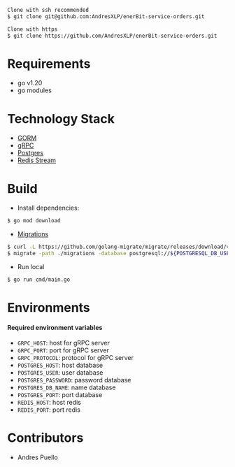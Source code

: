 ``` sh
Clone with ssh recommended
$ git clone git@github.com:AndresXLP/enerBit-service-orders.git

Clone with https
$ git clone https://github.com/AndresXLP/enerBit-service-orders.git
```

# Requirements

* go v1.20
* go modules

# Technology Stack

- [GORM](https://gorm.io/)
- [gRPC](https://grpc.io/docs/languages/go/quickstart/)
- [Postgres](https://www.postgresql.org/docs/)
- [Redis Stream](https://redis.io/docs/data-types/streams/)

# Build

* Install dependencies:

```sh
$ go mod download
```

* [Migrations](https://github.com/golang-migrate/migrate/tree/master/cmd/migrate) 
```sh
$ curl -L https://github.com/golang-migrate/migrate/releases/download/v4.15.2/migrate.linux-amd64.tar.gz | tar xvz
$ migrate -path ./migrations -database postgresql://${POSTGRESQL_DB_USER}:${POSTGRESQL_DB_PASSWORD}@${POSTGRESQL_DB_HOST}:${POSTGRESQL_DB_PORT}/${POSTGRESQL_DB_NAME}?sslmode=disable up
```

* Run local
```sh
$ go run cmd/main.go
```

# Environments

#### Required environment variables

* `GRPC_HOST`: host for gRPC server
* `GRPC_PORT`: port for gRPC server
* `GRPC_PROTOCOL`: protocol for gRPC server
* `POSTGRES_HOST`: host database
* `POSTGRES_USER`: user database
* `POSTGRES_PASSWORD`: password database
* `POSTGRES_DB_NAME`: name database
* `POSTGRES_PORT`: port database
* `REDIS_HOST`: host redis
* `REDIS_PORT`: port redis


# Contributors

* Andres Puello

